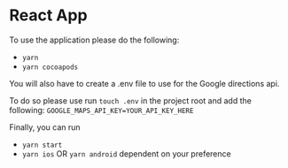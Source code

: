 # **React App**

To use the application please do the following:

+ `yarn`
+ `yarn cocoapods`

You will also have to create a .env file to use for the Google directions api.

To do so please use run `touch .env` in the project root and add the following: 
`GOOGLE_MAPS_API_KEY=YOUR_API_KEY_HERE`

Finally, you can run

+ `yarn start`
+ `yarn ios` OR `yarn android` dependent on your preference
